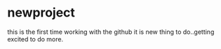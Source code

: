 # newproject
this is the first time working with the github it is new thing to do..getting excited to do more.
